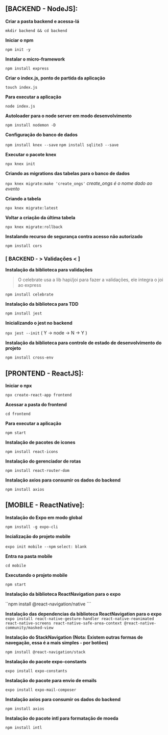 ## [BACKEND - NodeJS]:

**Criar a pasta backend e acessa-lá**

`mkdir backend && cd backend`

**Iniciar o npm**

`npm init -y`

**Instalar o micro-framework**

`npm install express`

**Criar o index.js, ponto de partida da aplicação**

`touch index.js`

**Para executar a aplicação**

`node index.js`

**Autoloader para o node server em modo desenvolvimento**

`npm install nodemon -D`

**Configuração do banco de dados**

`npm install knex --save`
`npm install sqlite3 --save`

**Executar o pacote knex**

`npx knex init`

**Criando as migrations das tabelas para o banco de dados**

`npx knex migrate:make 'create_ongs'` _*create_ongs é o nome dado ao evento*_

**Criando a tabela**

`npx knex migrate:latest`

**Voltar a criação da última tabela**

`npx knex migrate:rollback`

**Instalando recurso de segurança contra acesso não autorizado**

`npm install cors`

### [ BACKEND - > Validações < ]

**Instalação da biblioteca para validações**

> O celebrate usa a lib hapi/joi para fazer a validações, ele integra o joi ao express

`npm install celebrate`

**Instalação da biblioteca para TDD**

`npm install jest`

**Inicializando o jest no backend**

`npx jest --init` ( Y -> node -> N -> Y )

**Instalação da biblioteca para controle de estado de desenvolvimento do projeto**

`npm install cross-env`

## [PRONTEND - ReactJS]:

**Iniciar o npx**

`npx create-react-app frontend`

**Acessar a pasta do frontend**

`cd frontend`

**Para executar a aplicação**

`npm start`

**Instalação de pacotes de icones**

`npm install react-icons`

**Instalação do gerenciador de rotas**

`npm install react-router-dom`

**Instalação axios para consumir os dados do backend**

`npm install axios`

## [MOBILE - ReactNative]:

**Instalação do Expo em modo global**

`npm install -g expo-cli`

**Incialização do projeto mobile**

`expo init mobile --npm`
`select: blank`

**Entra na pasta mobile**

`cd mobile`

**Executando o projeto mobile**

`npm start`

**Instalação da biblioteca ReactNavigation para o expo**

``npm install @react-navigation/native ```

**Instalação das dependencias da biblioteca ReactNavigation para o expo**
`expo install react-native-gesture-handler react-native-reanimated react-native-screens react-native-safe-area-context @react-native-community/masked-view`

**Instalação do StackNavigation (Nota: Existem outras formas de navegação, essa é a mais simples - por botões)**

`npm install @react-navigation/stack`

**Instalação do pacote expo-constants**

`expo install expo-constants`

**Instalação do pacote para envio de emails**

`expo install expo-mail-composer`

**Instalação axios para consumir os dados do backend**

`npm install axios`

**Instalação do pacote intl para formatação de moeda**

`npm install intl`

